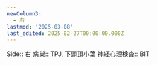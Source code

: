 ```yaml
---
newColumn3:
  - 右
lastmod: '2025-03-08'
last_edited: 2025-02-27T00:00:00.000Z
---
```


Side::  右
病巣:: TPJ, 下頭頂小葉
神経心理検査:: BIT
